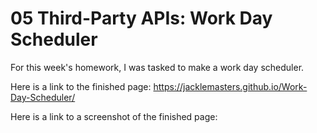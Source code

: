 # 05 Third-Party APIs: Work Day Scheduler
For this week's homework, I was tasked to make a work day scheduler. 

Here is a link to the finished page: https://jacklemasters.github.io/Work-Day-Scheduler/

Here is a link to a screenshot of the finished page: